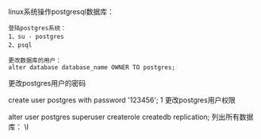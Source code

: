 linux系统操作postgresql数据库：
```
登陆postgres系统：
1、su - postgres
2、psql

更改数据库的用户：
alter database database_name OWNER TO postgres;
```

更改postgres用户的密码

create user postgres with password '123456';
1
更改postgres用户权限

alter user postgres superuser createrole createdb replication;
列出所有数据库：
\l